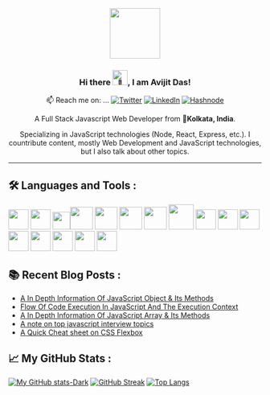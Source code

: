 <div id="header" align="center">
  <img src="https://media.giphy.com/media/M9gbBd9nbDrOTu1Mqx/giphy.gif" width="100"/>
  
  ### Hi there <img src="https://res.cloudinary.com/avicoder/image/upload/v1676459144/Direct%20Images/wave_ejpzlh.gif" alt="👋" width="30px">, I am Avijit Das!
📫 Reach me on: ...
  [![Twitter](https://img.shields.io/badge/Twitter-%231DA1F2.svg?style=for-the-badge&logo=Twitter&logoColor=white)](https://twitter.com/Avijitonet)
  [![LinkedIn](https://img.shields.io/badge/linkedin-%230077B5.svg?style=for-the-badge&logo=linkedin&logoColor=white)](https://www.linkedin.com/in/avijitdas826)
  [![Hashnode](https://img.shields.io/badge/Hashnode-2962FF?style=for-the-badge&logo=hashnode&logoColor=white)](https://avicreation.hashnode.dev)
  
  A Full Stack Javascript Web Developer from 📌**Kolkata, India**. 
  
  Specializing in JavaScript technologies (Node, React, Express, etc.).
  I countribute content, mostly Web Development and JavaScript technologies, but I also talk about other topics.

</div>

---
## :hammer_and_wrench: Languages and Tools :

<img src="https://cdn.worldvectorlogo.com/logos/html-1.svg" width="40"/> <img src="https://cdn.worldvectorlogo.com/logos/css-3.svg" width="40"/> <img src="https://cdn.worldvectorlogo.com/logos/tailwindcss.svg" height="35"/><img src="https://cdn.worldvectorlogo.com/logos/bootstrap-5-1.svg" height="45"/> <img src="https://cdn.worldvectorlogo.com/logos/logo-javascript.svg" height="45"/> <img src="https://cdn.worldvectorlogo.com/logos/nodejs-icon.svg" height="45"/> <img src="https://cdn.worldvectorlogo.com/logos/react-2.svg" width="45"/> <img src="https://res.cloudinary.com/avicoder/image/upload/v1676463422/Direct%20Images/Mediamodifier-Design_ivqamd.svg" width="50"/> <img src="https://cdn.jsdelivr.net/gh/devicons/devicon/icons/vscode/vscode-original.svg" width="40" /> <img src="https://cdn.jsdelivr.net/gh/devicons/devicon/icons/appwrite/appwrite-original.svg"  width="40"/> 
            <img src="https://cdn.jsdelivr.net/gh/devicons/devicon/icons/npm/npm-original-wordmark.svg"  width="40"/>
            <img src="https://cdn.jsdelivr.net/gh/devicons/devicon/icons/github/github-original.svg"  width="40"/>
            <img src="https://cdn.jsdelivr.net/gh/devicons/devicon/icons/mongodb/mongodb-original.svg"  width="40" />
            <img src="https://cdn.jsdelivr.net/gh/devicons/devicon/icons/bash/bash-original.svg"  width="40"/>
            <img src="https://cdn.jsdelivr.net/gh/devicons/devicon/icons/firebase/firebase-plain.svg" width="40" />
            <img src="https://cdn.jsdelivr.net/gh/devicons/devicon/icons/figma/figma-original.svg"  width="40" />
          
          
          
          
          

## :books: Recent Blog Posts :
<!-- BLOG-POST-LIST:START -->
- [A In Depth Information Of JavaScript Object &amp; Its Methods](https://avicreation.hashnode.dev/a-in-depth-information-of-javascript-object-its-methods)
- [Flow Of Code Execution In JavaScript And The Execution Context](https://avicreation.hashnode.dev/flow-of-code-execution-in-javascript-and-the-execution-context)
- [A In Depth Information Of JavaScript Array &amp; Its Methods](https://avicreation.hashnode.dev/a-in-depth-information-of-javascript-array-its-methods)
- [A note on top javascript interview topics](https://avicreation.hashnode.dev/a-note-on-top-javascript-interview-topics)
- [A Quick Cheat sheet on CSS Flexbox](https://avicreation.hashnode.dev/a-quick-cheat-sheet-on-css-flexbox)
<!-- BLOG-POST-LIST:END -->

## &#x1f4c8; My GitHub Stats :
[![My GitHub stats-Dark](https://github-readme-stats.vercel.app/api?username=Avijit826&show_icons=true&theme=dark#gh-dark-mode-only)](https://github.com/Avijit826)
[![GitHub Streak](http://github-readme-streak-stats.herokuapp.com?user=Avijit826&theme=gruvbox_duo)](https://git.io/streak-stats)
[![Top Langs](https://github-readme-stats.vercel.app/api/top-langs/?username=Avijit826&layout=compact&theme=dark#gh-dark-mode-only)](https://github.com/Avijit826)



<!--
**Avijit826/Avijit826** is a ✨ _special_ ✨ repository because its `README.md` (this file) appears on your GitHub profile.

Here are some ideas to get you started:

- 🔭 I’m currently working on ...
- 🌱 I’m currently learning ...
- 👯 I’m looking to collaborate on ...
- 🤔 I’m looking for help with ...
- 💬 Ask me about ...
- 📫 How to reach me: ...
- 😄 Pronouns: ...
- ⚡ Fun fact: ...
-->
